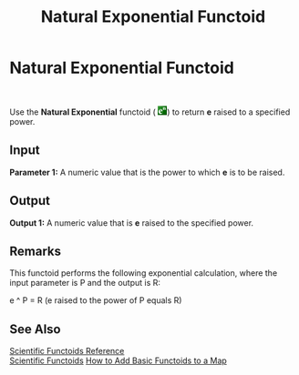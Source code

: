 ﻿---
title: Natural Exponential Functoid
TOCTitle: Natural Exponential Functoid
ms:assetid: 3b26db64-4404-4d76-9c7c-2b24d3b32e88
ms:mtpsurl: https://msdn.microsoft.com/en-us/library/Aa559669(v=BTS.80)
ms:contentKeyID: 51527453
ms.date: 08/30/2017
mtps_version: v=BTS.80
---

# Natural Exponential Functoid

 

Use the **Natural Exponential** functoid ( ![](images/Aa559669.10eb4753-35d8-4cce-a311-909a98157f9e(BTS.80).jpeg)) to return **e** raised to a specified power.

## Input

**Parameter 1:** A numeric value that is the power to which **e** is to be raised.

## Output

**Output 1:** A numeric value that is **e** raised to the specified power.

## Remarks

This functoid performs the following exponential calculation, where the input parameter is P and the output is R:

e ^ P = R (e raised to the power of P equals R)

## See Also

[Scientific Functoids Reference](scientific-functoids-reference.md)  
[Scientific Functoids](https://msdn.microsoft.com/en-us/library/aa546775\(v=bts.80\))  
[How to Add Basic Functoids to a Map](https://msdn.microsoft.com/en-us/library/aa560635\(v=bts.80\))

